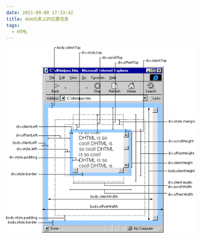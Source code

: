 ```yaml
---
date: 2021-09-08 17:33:42
title: dom元素上的位置信息
tags:
  - HTML
---
```


![dom元素上的位置信息](/images/dom元素上的位置信息.gif)
